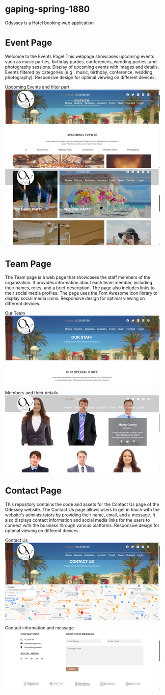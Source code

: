 # gaping-spring-1880
Odyssey is a Hotel booking web application


# Event Page
Welcome to the Events Page! This webpage showcases upcoming events such as music parties, birthday parties, conferences, wedding parties, and photography sessions. Display of upcoming events with images and details. Events filtered by categories (e.g., music, birthday, conference, wedding, photography).
Responsive design for optimal viewing on different devices.

Upcoming Events and filter part 
<img src="/images/Event1.png" alt="">
<img src="/images/Event2.png" alt="">


# Team Page
The Team page is a web page that showcases the staff members of the organization. It provides information about each team member, including their names, roles, and a brief description. The page also includes links to their social media profiles. The page uses the Font Awesome icon library to display social media icons.
Responsive design for optimal viewing on different devices.

Our Team 
<img src="/images/team1.png" alt="">

Members and their details
<img src="/images/team2.png" alt="">


# Contact Page
This repository contains the code and assets for the Contact Us page of the Odessey website. The Contact Us page allows users to get in touch with the website's administrators by providing their name, email, and a message. It also displays contact information and social media links for the users to connect with the business through various platforms.
Responsive design for optimal viewing on different devices.

Contact Us
<img src="/images/contact1.png" alt="">

Contact information and message
<img src="/images/contact.png" alt="">
